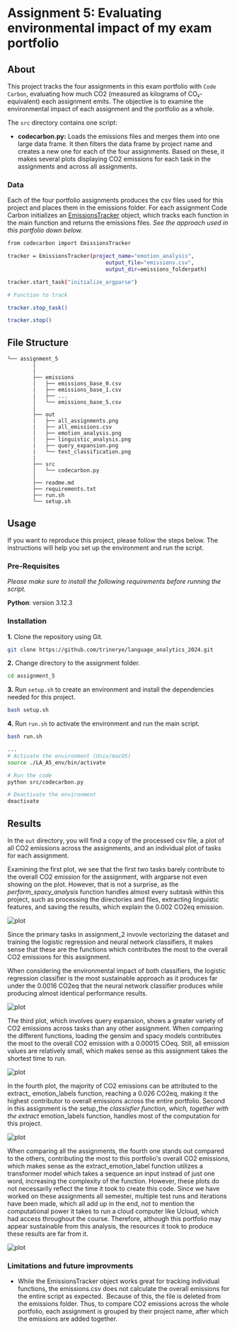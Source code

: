 # Assignment 5: Evaluating environmental impact of my exam portfolio


## About

This project tracks the four assignments in this exam portfolio with ``Code Carbon``, evaluating how much CO2 (measured as kilograms of CO₂-equivalent) each assignment emits. The objective is to examine the environmental impact of each assignment and the portfolio as a whole.

The ``src`` directory contains one script: 

- **codecarbon.py:** Loads the emissions files and merges them into one large data frame. It then filters the data frame by project name and creates a new one for each of the four assignments. Based on these, it makes several plots displaying CO2 emissions for each task in the assignments and across all assignments.


### Data

Each of the four portfolio assignments produces the csv files used for this project and places them in the emissions folder. For each assignment Code Carbon initializes an [EmissionsTracker](https://mlco2.github.io/codecarbon/usage.html) object, which tracks each function in the main function and returns the emissions files. *See the approach used in this portfolio down below.*

```sh
from codecarbon import EmissionsTracker

tracker = EmissionsTracker(project_name="emotion_analysis",
                               output_file="emissions.csv",
                               output_dir=emissions_folderpath) 

tracker.start_task("initialize_argparse")

# Function to track

tracker.stop_task()

tracker.stop()

```

##  File Structure

```
└── assignment_5
        |
        |
        ├── emissions
        |   ├── emissions_base_0.csv
        |   ├── emissions_base_1.csv
        |   ├── ...
        │   └── emissions_base_5.csv
        |
        ├── out
        |   ├── all_assignments.png
        |   ├── all_emissions.csv
        |   ├── emotion_analysis.png
        |   ├── linguistic_analysis.png
        |   ├── query_expansion.png
        |   └── text_classification.png
        |
        ├── src
        │   └── codecarbon.py
        │     
        ├── readme.md
        ├── requirements.txt
        ├── run.sh
        └── setup.sh

```

## Usage

If you want to reproduce this project, please follow the steps below. The instructions will help you set up the environment and run the script.

### Pre-Requisites

*Please make sure to install the following requirements before running the script.*

**Python**: version 3.12.3

### Installation

**1.** Clone the repository using Git.
```sh
git clone https://github.com/trinerye/language_analytics_2024.git 
```

**2.** Change directory to the assignment folder.
```sh
cd assignment_5
```

**3.** Run ``setup.sh`` to create an environment and install the dependencies needed for this project. 

```sh
bash setup.sh
```
**4.** Run ``run.sh`` to activate the environment and run the main script. 
  
```sh
bash run.sh
```
```sh
...
# Activate the environment (Unix/macOS)
source ./LA_A5_env/bin/activate

# Run the code
python src/codecarbon.py

# Deactivate the environment
deactivate
```

## Results 

In the ``out`` directory, you will find a copy of the processed csv file, a plot of all CO2 emissions across the assignments, and an individual plot of tasks for each assignment.

Examining the first plot, we see that the first two tasks barely contribute to the overall CO2 emission for the assignment, with argparse not even showing on the plot. However, that is not a surprise, as the *perform_spacy_analysis* function handles almost every subtask within this project, such as processing the directories and files, extracting linguistic features, and saving the results, which explain the 0.002 CO2eq emission.

![plot](out/linguistic_analysis.png)

Since the primary tasks in assignment_2 invovle vectorizing the dataset and training the logistic regression and neural network classifiers, it makes sense that these are the functions which contributes the most to the overall CO2 emissions for this assignment. 

When considering the environmental impact of both classifiers, the logistic regression classifier is the most sustainable approach as it produces far under the 0.0016 CO2eq that the neural network classifier produces while producing almost identical performance results.

![plot](out/text_classification.png)

The third plot, which involves query expansion, shows a greater variety of CO2 emissions across tasks than any other assignment. When comparing the different functions, loading the gensim and spacy models contributes the most to the overall CO2 emission with a 0.00015 COeq. Still, all emission values are relatively small, which makes sense as this assignment takes the shortest time to run.

![plot](out/query_expansion.png)

In the fourth plot, the majority of CO2 emissions can be attributed to the extract_ emotion_labels function, reaching a 0.026 CO2eq, making it the highest contributor to overall emissions across the entire portfolio. Second in this assignment is the setup_the _classisfier function, which, together with the extract_ emotion_labels function, handles most of the computation for this project.

![plot](out/emotion_analysis.png)

When comparing all the assignments, the fourth one stands out compared to the others, contributing the most to this portfolio's overall CO2 emissions, which makes sense as the extract_emotion_label function utilizes a transformer model which takes a sequence an input instead of just one word, increasing the complexity of the function. However, these plots do not necessarily reflect the time it took to create this code. Since we have worked on these assignments all semester, multiple test runs and iterations have been made, which all add up in the end, not to mention the computational power it takes to run a cloud computer like Ucloud, which had access throughout the course. Therefore, although this portfolio may appear sustainable from this analysis, the resources it took to produce these results are far from it. 

![plot](out/all_assignments.png)

### Limitations and future improvments 

- While the EmissionsTracker object works great for tracking individual functions, the emissions.csv does not calculate the overall emissions for the entire script as expected.  Because of this, the file is deleted from the emissions folder. Thus, to compare CO2 emissions across the whole portfolio, each assignment is grouped by their project name, after which the emissions are added together. 








